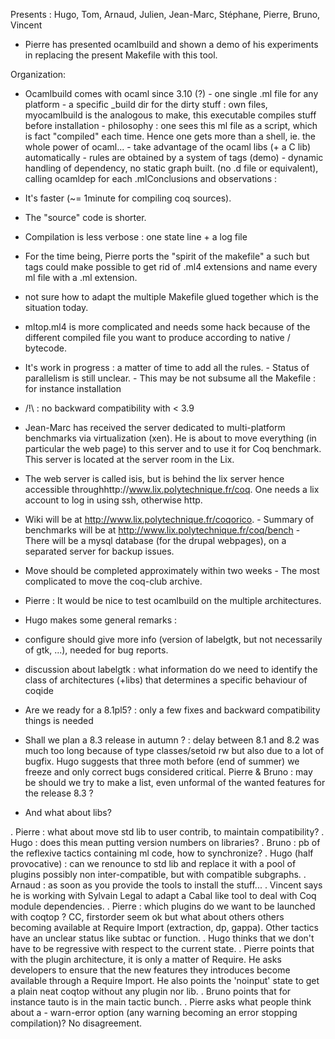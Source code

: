 Presents : Hugo, Tom, Arnaud, Julien, Jean-Marc, Stéphane, Pierre, Bruno, Vincent

 * Pierre has presented  ocamlbuild and shown a demo of his experiments in replacing the present Makefile with this tool.

Organization:

- Ocamlbuild  comes with ocaml since 3.10 (?) - one single .ml file for any platform - a specific _build dir for the dirty stuff : own files, myocamlbuild is the analogous to make, this executable compiles stuff before installation - philosophy : one sees this ml file as a script, which is fact "compiled" each time. Hence one gets more than a shell, ie. the whole power of ocaml... - take advantage of the ocaml libs (+ a C lib) automatically -  rules are obtained by a system of tags (demo) - dynamic handling of dependency, no static graph built. (no .d file or equivalent), calling ocamldep for each .mlConclusions and observations :

- It's faster (~= 1minute for compiling coq sources).

- The "source" code is shorter.

- Compilation is less verbose : one state line + a log file

- For the time being, Pierre ports the "spirit of the makefile" a such but tags could make possible to get rid of .ml4 extensions and name every ml file with a .ml extension.

- not sure how to adapt the multiple Makefile glued together which is the situation today.

- mltop.ml4 is more complicated and needs some hack because of the different compiled file you want to produce according to native / bytecode.

- It's work in progress : a matter of time to add all the rules. - Status of parallelism is still unclear. - This may be not subsume all the Makefile : for instance installation

- /!\ : no backward compatibility with < 3.9

 * Jean-Marc has received the server dedicated to multi-platform benchmarks via virtualization (xen). He is about to move everything (in particular the web page) to this server and to use it for Coq benchmark. This server is located at the server room in the Lix.

- The web server is called isis, but is behind the lix server hence accessible throughhttp://www.lix.polytechnique.fr/coq. One needs a lix account to log in using ssh, otherwise http.

- Wiki will  be at http://www.lix.polytechnique.fr/coqorico. - Summary of benchmarks will be at http://www.lix.polytechnique.fr/coq/bench - There will be a mysql database (for the drupal webpages), on a separated server for backup issues.

- Move should be completed approximately within two weeks  - The most complicated to move the coq-club archive.

- Pierre : It would be nice to test ocamlbuild on the multiple architectures.

 * Hugo makes some general remarks :

- configure should give more info (version of labelgtk, but not necessarily of gtk, ...), needed for bug reports.

- discussion about labelgtk : what information do we need to identify the class of architectures (+libs) that determines a specific behaviour of coqide

- Are we ready for a 8.1pl5? : only a few fixes and backward compatibility things is needed

- Shall we plan a 8.3 release in autumn ? : delay between 8.1 and 8.2 was much too long  because of  type classes/setoid rw but also due to a lot of   bugfix. Hugo suggests that three moth before (end  of summer) we freeze and only correct bugs considered critical.  Pierre & Bruno : may be should we try to make a list, even unformal of the wanted features for the release 8.3 ?

- And what about libs?

 . Pierre : what about move std lib to user contrib, to maintain compatibility?
 . Hugo : does this mean putting version numbers on libraries?
 . Bruno : pb of the reflexive tactics containing ml code, how to synchronize?
 . Hugo (half provocative) : can we renounce to std lib and replace it with a pool of plugins possibly non inter-compatible, but with compatible subgraphs.
 . Arnaud : as soon as you provide the tools to install the stuff...
 . Vincent says he is working with Sylvain Legal to adapt  a Cabal like tool to deal with Coq module dependencies.
 . Pierre : which plugins do we want to be launched with coqtop ? CC, firstorder seem ok but what about others others becoming available at Require Import  (extraction, dp, gappa). Other tactics have an unclear status like subtac or function.
 . Hugo thinks that we don't have to be regressive with respect to the current state.
 . Pierre points that with the plugin architecture, it is only a matter of Require. He asks developers to ensure that the new features they introduces become available through a Require Import. He also points the 'noinput' state to get a plain neat coqtop without any plugin nor lib.
 . Bruno points that for instance tauto is in the main tactic bunch.
 . Pierre asks what people think about a - warn-error option (any warning becoming an error stopping compilation)? No disagreement.
